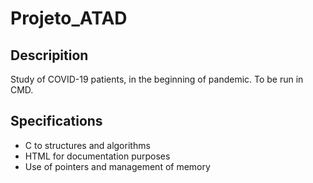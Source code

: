 # Projeto_ATAD

## Descripition

Study of COVID-19 patients, in the beginning of pandemic. To be run in CMD.

## Specifications
- C to structures and algorithms
- HTML for documentation purposes
- Use of pointers and management of memory
